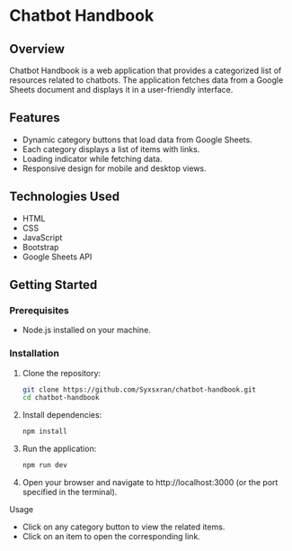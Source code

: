 # Chatbot Handbook

## Overview
Chatbot Handbook is a web application that provides a categorized list of resources related to chatbots. The application fetches data from a Google Sheets document and displays it in a user-friendly interface.

## Features
- Dynamic category buttons that load data from Google Sheets.
- Each category displays a list of items with links.
- Loading indicator while fetching data.
- Responsive design for mobile and desktop views.

## Technologies Used
- HTML
- CSS
- JavaScript
- Bootstrap
- Google Sheets API

## Getting Started

### Prerequisites
- Node.js installed on your machine.

### Installation
1. Clone the repository:
   ```bash
   git clone https://github.com/Syxsxran/chatbot-handbook.git
   cd chatbot-handbook
2. Install dependencies:
   ```bash
   npm install

3. Run the application:
   ```bash
   npm run dev

4. Open your browser and navigate to http://localhost:3000 (or the port specified in the terminal).

Usage
- Click on any category button to view the related items.
- Click on an item to open the corresponding link.
